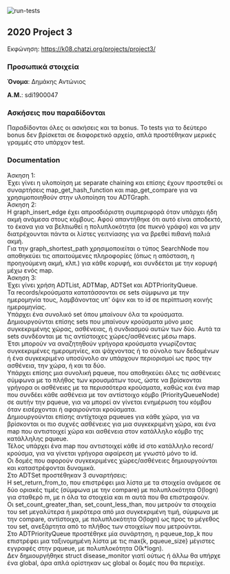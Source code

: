![run-tests](../../workflows/run-tests/badge.svg)

## 2020 Project 3

Εκφώνηση: https://k08.chatzi.org/projects/project3/


### Προσωπικά στοιχεία

__Όνομα__: Δημάκης Αντώνιος

__Α.Μ.__: sdi1900047

### Ασκήσεις που παραδίδονται

Παραδίδονται όλες οι ασκήσεις και τα bonus.
Το tests για το δεύτερο bonus δεν βρίσκεται σε διαφορετικό αρχείο, απλά προστέθηκαν μερικές γραμμές στο υπάρχον test.

### Documentation

Άσκηση 1:<br>
Έχει γίνει η υλοποίηση με separate chaining και επίσης έχουν προστεθεί οι συναρτήσεις map_get_hash_function και map_get_compare για να
χρησιμοποιηθούν στην υλοποίηση του ADTGraph.<br>
Άσκηση 2:<br>
Η graph_insert_edge έχει απροσδιόριστη συμπεριφορά όταν υπάρχει ήδη ακμή ανάμεσα στους κόμβους.
Αφού απαντήθηκε ότι αυτό είναι αποδεκτό, το έκανα για να βελτιωθεί η πολυπλοκότητα (σε πυκνό γράφο) και να μην διατρέχουνται πάντα οι λίστες γειτνίασης για να βρεθεί πιθανή παλιά ακμή.<br>
Για την graph_shortest_path χρησιμοποιείται ο τύπος SearchNode που αποθηκεύει τις απαιτούμενες πληροφορίες (όπως η απόσταση, η προηγούμενη ακμή, κλπ.) για κάθε κορυφή, και συνδέεται με την κορυφή μέχω ενός map.<br>
Άσκηση 3:<br>
Έχει γίνει χρήση ADTList, ADTMap, ADTSet και ADTPriorityQueue.<br>
Τα records/κρούσματα κατατάσσονται σε sets σύμφωνα με την ημερομηνία τους, λαμβάνοντας υπ' όψιν και το id σε περίπτωση κοινής ημερομηνίας.<br>
Υπάρχει ένα συνολικό set όπου μπαίνουν όλα τα κρούσματα.<br>
Δημιουργούνται επίσης sets που μπαίνουν κρούσματα μόνο μιας συγκεκριμένης χώρας, ασθένειας, ή συνδιασμού αυτών των δύο. Αυτά τα sets συνδέονται με τις αντίστοιχες χώρες/ασθένειες μέσω maps.<br>
Έτσι μπορούν να αναζητηθούν γρήγορα κρούσματα γνωρίζοντας συγκεκριμένες ημερομηνίες, και ψάχνοντας ή το σύνολο των δεδομένων ή ένα συγκεκριμένο υποσύνολο αν υπάρχουν περιορισμοί ως προς την ασθένεια, την χώρα, ή και τα δύο.<br>
Υπάρχει επίσης μια συνολική pqueue, που αποθηκεύει όλες τις ασθένειες σύμφωνα με το πλήθος των κρουσμάτων τους, ώστε να βρίσκονται γρήγορα οι ασθένειες με τα περισσότερα κρούσματα, καθώς και ένα map που συνδέει κάθε ασθένεια με τον αντίστοιχο κόμβο (PriorityQueueNode) σε αυτήν την pqueue, για να μπορεί αν γίνεται ενημέρωση του κόμβου όταν εισέρχονται ή αφαιρούνται κρούσματα.<br>
Δημιουργούνται επίσης αντίχτοιχα pqueues για κάθε χώρα, για να βρίσκονται οι πιο συχνές ασθένειες για μια συγκεκριμένη χώρα, και ένα map που αντιστοιχεί χώρα και ασθένεια στον κατάλληλο κόμβο της κατάλληλης pqueue.<br>
Τέλος υπάρχει ένα map που αντιστοιχεί κάθε id στο κατάλληλο record/κρούσμα, για να γίνεται γρήγορα αφαίρεση με γνωστό μόνο το id.<br>
Οι δομές που αφορούν συγκεκριμένες χώρες/ασθένειες δημιουργούνται και καταστρέφονται δυναμικά.<br>
Στο ADTSet προστέθηκαν 3 συναρτήσεις:<br>
Η set_return_from_to, που επιστρέφει μια λίστα με τα στοιχεία ανάμεσε σε δύο οριακές τιμές (σύμφωνα με την compare) με πολυπλοκότητα O(logn) για σταθερό m, με n όλα τα στοιχεία και m αυτά που θα επιστραφούν.<br>
Οι set_count_greater_than, set_count_less_than, που μετρούν τα στοιχεία του set μεγαλύτερα ή μικρότερα από μια συγκεκριμένη τιμή, σύμφωνα με την compare, αντίστοιχα, με πολυπλοκότητα O(logn) ως προς το μέγεθος του set, ανεξάρτητα από το πλήθος των στοιχείων που μετρούνται.<br>
Στο ADTPriorityQueue προστέθηκε μία συνάρτηση, η pqueue_top_k που επιστρέφει μια ταξινομημένη λίστα με τις max{k, pqueue_size} μέγιστες εγγραφές στην pqueue, με πολυπλοκότητα Ο(k*logn).<br>
Δεν δημιουργήθηκε struct disease_monitor γιατί ούτως ή άλλω θα υπήρχε ένα global, άρα απλά ορίστηκαν ως global οι δομές που θα περιείχε.<br>